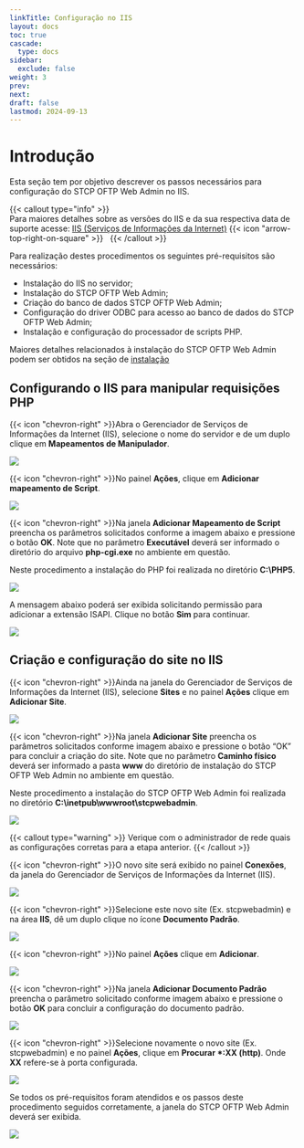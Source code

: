```yaml
---
linkTitle: Configuração no IIS
layout: docs
toc: true
cascade:
  type: docs
sidebar:
  exclude: false
weight: 3
prev:
next:
draft: false
lastmod: 2024-09-13
---
```

# Introdução

Esta seção tem por objetivo descrever os passos necessários para configuração do STCP OFTP Web Admin no IIS.

{{< callout type="info" >}}  
Para maiores detalhes sobre as versões do IIS e da sua respectiva data de suporte acesse: <a href="https://learn.microsoft.com/pt-br/lifecycle/products/internet-information-services-iis" target="_blank">IIS (Serviços de Informações da Internet)</a> {{< icon "arrow-top-right-on-square" >}} &nbsp;
{{< /callout >}}

Para realização destes procedimentos os seguintes pré-requisitos são necessários:

* Instalação do IIS no servidor;
* Instalação do STCP OFTP Web Admin;
* Criação do banco de dados STCP OFTP Web Admin;
* Configuração do driver ODBC para acesso ao banco de dados do STCP OFTP Web Admin;
* Instalação e configuração do processador de scripts PHP.

Maiores detalhes relacionados à instalação do STCP OFTP Web Admin podem ser obtidos na seção de [instalação](/stcpwebadmin/install/)

## Configurando o IIS para manipular requisições PHP

{{< icon "chevron-right" >}}Abra o Gerenciador de Serviços de Informações da Internet (IIS), selecione o nome do servidor e de um duplo clique em **Mapeamentos de Manipulador**.

![](./imagem/img3.png)

{{< icon "chevron-right" >}}No painel **Ações**, clique em **Adicionar mapeamento de Script**.

![](./imagem/img4.png)

{{< icon "chevron-right" >}}Na janela **Adicionar Mapeamento de Script** preencha os parâmetros solicitados conforme a imagem abaixo e pressione o botão **OK**. Note que no parâmetro **Executável** deverá ser informado o diretório do arquivo **php-cgi.exe** no ambiente em questão.

Neste procedimento a instalação do PHP foi realizada no diretório **C:\PHP5**.

![](./imagem/img5.png)

A mensagem abaixo poderá ser exibida solicitando permissão para adicionar a extensão ISAPI. Clique no botão **Sim** para continuar.

![](./imagem/img6.png)

## Criação e configuração do site no IIS

{{< icon "chevron-right" >}}Ainda na janela do Gerenciador de Serviços de Informações da Internet (IIS), selecione **Sites** e no painel **Ações** clique em **Adicionar Site**.

![](./imagem/img7.png)

{{< icon "chevron-right" >}}Na janela **Adicionar Site** preencha os parâmetros solicitados conforme imagem abaixo e pressione o botão “OK” para concluir a criação do site. Note que no parâmetro **Caminho físico** deverá ser informado a pasta **www** do diretório de instalação do STCP OFTP Web Admin no ambiente em questão.

Neste procedimento a instalação do STCP OFTP Web Admin foi realizada no diretório **C:\inetpub\wwwroot\stcpwebadmin**.

![](./imagem/img8.png)

{{< callout type="warning" >}}
 Verique com o administrador de rede quais as configurações corretas para a etapa anterior.
{{< /callout >}}

{{< icon "chevron-right" >}}O novo site será exibido no painel **Conexões**, da janela do Gerenciador de Serviços de Informações da Internet (IIS).

![](./imagem/img10.png)

{{< icon "chevron-right" >}}Selecione este novo site (Ex. stcpwebadmin) e na área **IIS**, dê um duplo clique no ícone **Documento Padrão**.

![](./imagem/img11.png)

{{< icon "chevron-right" >}}No painel **Ações** clique em **Adicionar**.

![](./imagem/img12.png)

{{< icon "chevron-right" >}}Na janela **Adicionar Documento Padrão** preencha o parâmetro solicitado conforme imagem abaixo e pressione o botão **OK** para concluir a configuração do documento padrão.

![](./imagem/img13.png)

{{< icon "chevron-right" >}}Selecione novamente o novo site (Ex. stcpwebadmin) e no painel **Ações**, clique em **Procurar *:XX (http)**. Onde **XX** refere-se à porta configurada.

![](./imagem/img14.png)

Se todos os pré-requisitos foram atendidos e os passos deste procedimento seguidos corretamente, a janela do STCP OFTP Web Admin deverá ser exibida.

![](./imagem/web-admin-02.png)